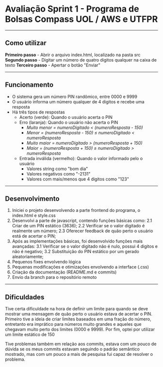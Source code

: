 # Avaliação Sprint 1 - Programa de Bolsas Compass UOL / AWS e UTFPR

***

## Como utilizar

__Primeiro passo__ - Abrir o arquivo index.html, localizado na pasta src
__Segundo passo__ - Digitar um número de quatro digitos qualquer na caixa de texto
__Terceiro passo__ - Apertar o botão "Enviar"

***

## Funcionamento
- O sistema gera um número PIN randômico, entre 0000 e 9999
- O usuário informa um número qualquer de 4 digitos e recebe uma resposta
- Há três tipos de respostas
  - Acerto (verde): Quando o usuário acerta o PIN
  - Erro (laranja): Quando o usuário não acerta o PIN
    - *Muito menor =  numeroDigitado < (numeroResposta - 150)*
    - *Menor = (numeroResposta - 150) ≤ numeroDigitado <  numeroResposta*
    - *Muito maior = numeroDigitado > (numeroResposta + 150)* 
    - *Maior = (numeroResposta + 150) ≥ numeroDigitado > numeroResposta*
  - Entrada inválida (vermelho): Quando o valor informado pelo o usuário 
    - Valores string como "bom dia"
    - Valores negativos como "-2131"
    - Valores com mais/menos que 4 digitos como "123"

***

## Desenvolvimento
1. Iniciei o projeto desenvolvendo a parte frontend do programa, o index.html e style.css
2. Desenvolvi a parte de javascript, contendo funções básicas como:
    2.1 Criar de um PIN estático (3636);
    2.2 Verificar se o valor digitado é realmente um número;
    2.3 Oferecer feedback de quão perto o usuário está de acertar o PIN;
3. Após as implementações básicas, foi desenvolvido funções mais avançadas:
    3.1 Verificar se o valor digitado não é nulo, possui 4 digitos e não é negativo;
    3.2 Substituição do PIN estático por um gerado aleatoriamente;
4. Pequenos fixes envolvendo lógica
5. Pequenas modificações e otimizações envolvendo a interface (.css)
6. Criação da documentação (README.md e commits)
7. Envio da branch para o repositório remoto

***

## Dificuldades
Tive certa dificuldade na hora de definir um limite para quando se deve mostrar uma mensagem de quão perto o usuário estava de acertar o PIN. Primeiro tive a ideia de criar limites baseados em uma fração do número, entretanto era imprático para números muito grandes e aqueles que chegavam muito perto dos limites (0000 e 9999). Por fim, optei por utilizar um limite estático de 150

Tive problemas também em relação aos commits, estava com um pouco de dúvida se os meus commits estavam seguindo o padrão semântico mostrado, mas com um pouco a mais de pesquisa fui capaz de resolver o problema.
